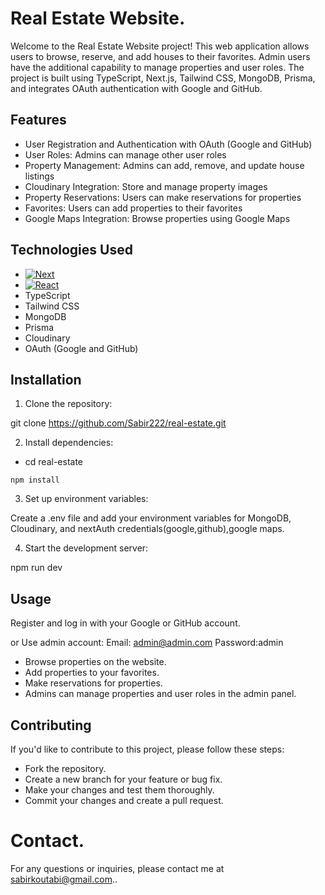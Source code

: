 # Real Estate Website.

Welcome to the Real Estate Website project! This web application allows users to browse, reserve, and add houses to their favorites. Admin users have the additional capability to manage properties and user roles. The project is built using TypeScript, Next.js, Tailwind CSS, MongoDB, Prisma, and integrates OAuth authentication with Google and GitHub.

## Features

- User Registration and Authentication with OAuth (Google and GitHub)
- User Roles: Admins can manage other user roles
- Property Management: Admins can add, remove, and update house listings
- Cloudinary Integration: Store and manage property images
- Property Reservations: Users can make reservations for properties
- Favorites: Users can add properties to their favorites
- Google Maps Integration: Browse properties using Google Maps

## Technologies Used

- [![Next][Next.js]][Next-url]
- [![React][React.js]][React-url]
- TypeScript
- Tailwind CSS
- MongoDB
- Prisma
- Cloudinary
- OAuth (Google and GitHub)

## Installation

1. Clone the repository:

git clone <https://github.com/Sabir222/real-estate.git>

2. Install dependencies:

- cd real-estate
```
npm install
```

3. Set up environment variables:

Create a .env file and add your environment variables for MongoDB, Cloudinary, and nextAuth credentials(google,github),google maps.

4. Start the development server:

npm run dev

## Usage

Register and log in with your Google or GitHub account.

or Use admin account: Email: admin@admin.com Password:admin

- Browse properties on the website.
- Add properties to your favorites.
- Make reservations for properties.
- Admins can manage properties and user roles in the admin panel.

## Contributing

If you'd like to contribute to this project, please follow these steps:

- Fork the repository.
- Create a new branch for your feature or bug fix.
- Make your changes and test them thoroughly.
- Commit your changes and create a pull request.

# Contact.

For any questions or inquiries, please contact me at sabirkoutabi@gmail.com..

[Next.js]: https://img.shields.io/badge/next.js-000000?style=for-the-badge&logo=nextdotjs&logoColor=white
[Next-url]: https://nextjs.org/
[React.js]: https://img.shields.io/badge/React-20232A?style=for-the-badge&logo=react&logoColor=61DAFB
[React-url]: https://reactjs.org/
